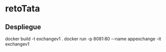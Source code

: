 # retoTata
## Despliegue
docker build -t exchangev1 .
docker run -p 8081:80 --name appexchange -it exchangev1
